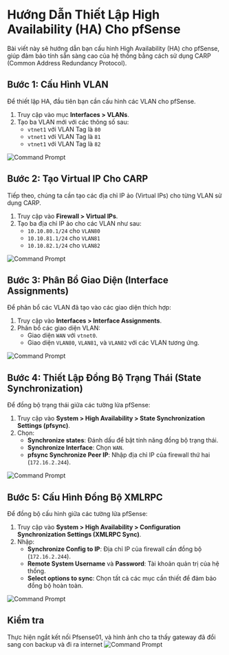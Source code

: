 # Hướng Dẫn Thiết Lập High Availability (HA) Cho pfSense

Bài viết này sẽ hướng dẫn bạn cấu hình High Availability (HA) cho pfSense, giúp đảm bảo tính sẵn sàng cao của hệ thống bằng cách sử dụng CARP (Common Address Redundancy Protocol).

## Bước 1: Cấu Hình VLAN
Để thiết lập HA, đầu tiên bạn cần cấu hình các VLAN cho pfSense.

1. Truy cập vào mục **Interfaces > VLANs**.
2. Tạo ba VLAN mới với các thông số sau:
   - `vtnet1` với VLAN Tag là `80`
   - `vtnet1` với VLAN Tag là `81`
   - `vtnet1` với VLAN Tag là `82`

![Command Prompt](https://github.com/tudv1989/NhanHoa/blob/main/Docs/Picture/Pfsense/Screenshot_1.png)

## Bước 2: Tạo Virtual IP Cho CARP
Tiếp theo, chúng ta cần tạo các địa chỉ IP ảo (Virtual IPs) cho từng VLAN sử dụng CARP.

1. Truy cập vào **Firewall > Virtual IPs**.
2. Tạo ba địa chỉ IP ảo cho các VLAN như sau:
   - `10.10.80.1/24` cho `VLAN80`
   - `10.10.81.1/24` cho `VLAN81`
   - `10.10.82.1/24` cho `VLAN82`

![Command Prompt](https://github.com/tudv1989/NhanHoa/blob/main/Docs/Picture/Pfsense/Screenshot_2.png)

## Bước 3: Phân Bổ Giao Diện (Interface Assignments)
Để phân bổ các VLAN đã tạo vào các giao diện thích hợp:

1. Truy cập vào **Interfaces > Interface Assignments**.
2. Phân bổ các giao diện VLAN:
   - Giao diện `WAN` với `vtnet0`.
   - Giao diện `VLAN80`, `VLAN81`, và `VLAN82` với các VLAN tương ứng.

![Command Prompt](https://github.com/tudv1989/NhanHoa/blob/main/Docs/Picture/Pfsense/Screenshot_3.png)

## Bước 4: Thiết Lập Đồng Bộ Trạng Thái (State Synchronization)
Để đồng bộ trạng thái giữa các tường lửa pfSense:

1. Truy cập vào **System > High Availability > State Synchronization Settings (pfsync)**.
2. Chọn:
   - **Synchronize states**: Đánh dấu để bật tính năng đồng bộ trạng thái.
   - **Synchronize Interface**: Chọn `WAN`.
   - **pfsync Synchronize Peer IP**: Nhập địa chỉ IP của firewall thứ hai (`172.16.2.244`).

![Command Prompt](https://github.com/tudv1989/NhanHoa/blob/main/Docs/Picture/Pfsense/Screenshot_4.png)

## Bước 5: Cấu Hình Đồng Bộ XMLRPC
Để đồng bộ cấu hình giữa các tường lửa pfSense:

1. Truy cập vào **System > High Availability > Configuration Synchronization Settings (XMLRPC Sync)**.
2. Nhập:
   - **Synchronize Config to IP**: Địa chỉ IP của firewall cần đồng bộ (`172.16.2.244`).
   - **Remote System Username** và **Password**: Tài khoản quản trị của hệ thống.
   - **Select options to sync**: Chọn tất cả các mục cần thiết để đảm bảo đồng bộ hoàn toàn.

![Command Prompt](https://github.com/tudv1989/NhanHoa/blob/main/Docs/Picture/Pfsense/Screenshot_5.png)

## Kiểm tra
Thực hiện ngắt kết nối Pfsense01, và hình ảnh cho ta thấy gateway đã đổi sang con backup và đi ra internet
![Command Prompt](https://github.com/tudv1989/NhanHoa/blob/main/Docs/Picture/Pfsense/Screenshot_17.png)

